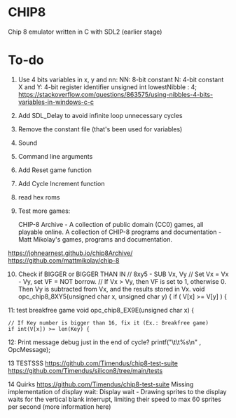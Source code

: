 # CHIP8

Chip 8 emulator written in C with SDL2 (earlier stage)

# To-do

1. Use 4 bits variables in x, y and nn:
    NN: 8-bit constant
    N: 4-bit constant
    X and Y: 4-bit register identifier
        unsigned int lowestNibble : 4;
        https://stackoverflow.com/questions/863575/using-nibbles-4-bits-variables-in-windows-c-c

2. Add SDL_Delay to avoid infinite loop unnecessary cycles

3. Remove the constant file (that's been used for variables)

4. Sound

5. Command line arguments

6. Add Reset game function

7. Add Cycle Increment function

8. read hex roms

9. Test more games:

    CHIP-8 Archive - A collection of public domain (CC0) games, all playable online.
    A collection of CHIP-8 programs and documentation - Matt Mikolay's games, programs and documentation.

https://johnearnest.github.io/chip8Archive/
https://github.com/mattmikolay/chip-8

10. Check if BIGGER or BIGGER THAN IN 
// 8xy5 - SUB Vx, Vy
// Set Vx = Vx - Vy, set VF = NOT borrow.
// If Vx > Vy, then VF is set to 1, otherwise 0. Then Vy is subtracted from Vx, and the results stored in Vx.
void opc_chip8_8XY5(unsigned char x, unsigned char y) {
	if ( V[x] >= V[y] ) {

11: test breakfree game
void opc_chip8_EX9E(unsigned char x) {

	// If Key number is bigger than 16, fix it (Ex.: Breakfree game)
	if int(V[x]) >= len(Key) {


12: Print message debug just in the end of cycle?
printf("\t\t%s\n" , OpcMessage);
    
13 TESTSSS
https://github.com/Timendus/chip8-test-suite
https://github.com/Timendus/silicon8/tree/main/tests

14 Quirks
https://github.com/Timendus/chip8-test-suite
    Missing implementation of display wait:
    Display wait - Drawing sprites to the display waits for the vertical blank interrupt, limiting their speed to max 60 sprites per second (more information here)



